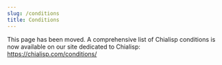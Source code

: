 ```yaml
---
slug: /conditions
title: Conditions
---
```


This page has been moved. A comprehensive list of Chialisp conditions is now available on our site dedicated to Chialisp:
https://chialisp.com/conditions/

